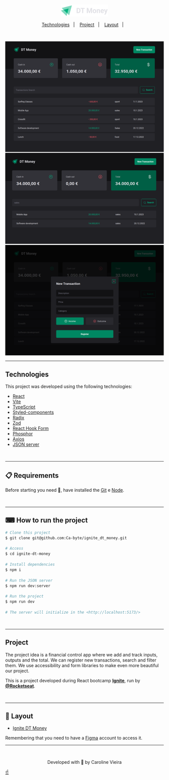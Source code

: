 #
<p align="center" id="top">
    <img alt="" src="./public/ignite-dt-money-logo.svg" width="150px">
</p>

<p align="center">
  <a href="#technologies">Technologies</a>&nbsp;&nbsp;&nbsp;|&nbsp;&nbsp;&nbsp;
  <a href="#project">Project</a>&nbsp;&nbsp;&nbsp;|&nbsp;&nbsp;&nbsp;
  <a href="#-layout">Layout</a>&nbsp;&nbsp;&nbsp;|&nbsp;&nbsp;&nbsp;
</p>
<br>

<p align="center">
	<img alt="" src="./public/ignite-dt-money-cover.png" width="700px">
	<img alt="" src="./public/ignite-dt-money-filter.png" width="700px">
	<img alt="" src="./public/ignite-dt-money-modal.png" width="700px">
</p>

---
## Technologies ##

This project was developed using the following technologies:

- [React](https://pt-br.reactjs.org/)
- [Vite](https://vitejs.dev/)
- [TypeScript](https://www.typescriptlang.org/)
- [Styled-components](https://styled-components.com/)
- [Radix](https://www.radix-ui.com/)
- [Zod](https://github.com/colinhacks/zod/)
- [React Hook Form](https://react-hook-form.com/)
- [Phosphor](https://phosphoricons.com/)
- [Axios](https://axios-http.com/docs/intro)
- [JSON server](https://github.com/typicode/json-server)
<br>

---

## 📋  Requirements ##

Before starting you need :checkered_flag:, have installed the [Git](https://git-scm.com) e [Node](https://nodejs.org/en/).

<br>

---
## ⌨ How to run the project ##

```bash
# Clone this project
$ git clone git@github.com:Ca-byte/ignite_dt_money.git

# Access
$ cd ignite-dt-money

# Install dependencies
$ npm i

# Run the JSON server
$ npm run dev:server

# Run the project
$ npm run dev

# The server will initialize in the <http://localhost:5173/>

```
<br>

---

## Project ##

The project idea is a financial control app where we add and track inputs, outputs and the total. We can register new transactions, search and filter them. We use accessibility and form libraries to make even more beautiful our project.

This is a project developed during React bootcamp **[Ignite](https://github.com/Rocketseat)**, run by **[@Rocketseat](https://github.com/Rocketseat)**.

<br>

---

## 🔖 Layout ##

- [Ignite DT Money](https://www.figma.com/file/HlGKNxhQi3Tt8QfE3bKrhy/DT-Money-(Community)?t=LviCMoQQNUWnr3TK-0)

Remembering that you need to have a [Figma](http://figma.com/) account to access it.

---


<br>
<p align="center">Developed with 💜 by Caroline Vieira</p>

<a href="#top">☝</a>
